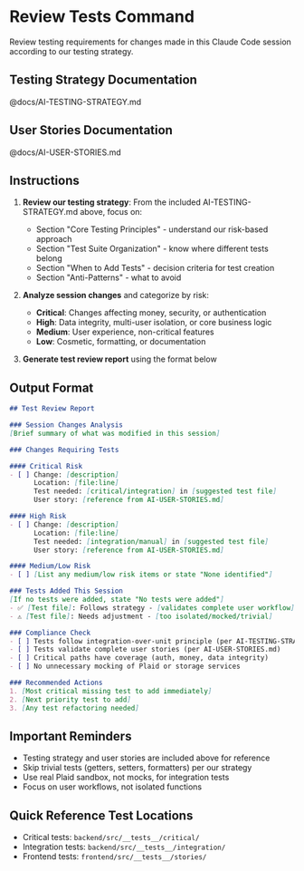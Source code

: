 # Review Tests Command

Review testing requirements for changes made in this Claude Code session according to our testing strategy.

## Testing Strategy Documentation
@docs/AI-TESTING-STRATEGY.md

## User Stories Documentation  
@docs/AI-USER-STORIES.md

## Instructions

1. **Review our testing strategy**: From the included AI-TESTING-STRATEGY.md above, focus on:
   - Section "Core Testing Principles" - understand our risk-based approach
   - Section "Test Suite Organization" - know where different tests belong
   - Section "When to Add Tests" - decision criteria for test creation
   - Section "Anti-Patterns" - what to avoid

2. **Analyze session changes** and categorize by risk:
   - **Critical**: Changes affecting money, security, or authentication
   - **High**: Data integrity, multi-user isolation, or core business logic
   - **Medium**: User experience, non-critical features
   - **Low**: Cosmetic, formatting, or documentation

3. **Generate test review report** using the format below

## Output Format

```markdown
## Test Review Report

### Session Changes Analysis
[Brief summary of what was modified in this session]

### Changes Requiring Tests

#### Critical Risk
- [ ] Change: [description]
      Location: [file:line]
      Test needed: [critical/integration] in [suggested test file]
      User story: [reference from AI-USER-STORIES.md]

#### High Risk
- [ ] Change: [description]
      Location: [file:line]  
      Test needed: [integration/manual] in [suggested test file]
      User story: [reference from AI-USER-STORIES.md]

#### Medium/Low Risk
- [ ] [List any medium/low risk items or state "None identified"]

### Tests Added This Session
[If no tests were added, state "No tests were added"]
- ✅ [Test file]: Follows strategy - [validates complete user workflow]
- ⚠️ [Test file]: Needs adjustment - [too isolated/mocked/trivial]

### Compliance Check
- [ ] Tests follow integration-over-unit principle (per AI-TESTING-STRATEGY.md)
- [ ] Tests validate complete user stories (per AI-USER-STORIES.md)
- [ ] Critical paths have coverage (auth, money, data integrity)
- [ ] No unnecessary mocking of Plaid or storage services

### Recommended Actions
1. [Most critical missing test to add immediately]
2. [Next priority test to add]
3. [Any test refactoring needed]
```

## Important Reminders
- Testing strategy and user stories are included above for reference
- Skip trivial tests (getters, setters, formatters) per our strategy
- Use real Plaid sandbox, not mocks, for integration tests
- Focus on user workflows, not isolated functions

## Quick Reference Test Locations
- Critical tests: `backend/src/__tests__/critical/`
- Integration tests: `backend/src/__tests__/integration/`
- Frontend tests: `frontend/src/__tests__/stories/`
